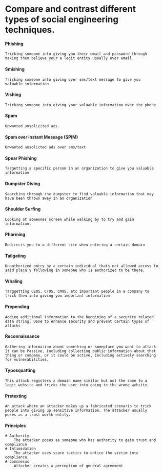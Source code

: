 # Compare and contrast different types of social engineering techniques.

#### Phishing
	Tricking someone into giving you their email and password through making them believe your a legit entity usually over email.
#### Smishing
	Tricking someone into giving over sms/text message to give you valuable information
#### Vishing
	Tricking someone into giving your valuable information over the phone.
#### Spam
	Unwanted unsolicited ads.
#### Spam over instant Message (SPIM)
	Unwanted unsolicted ads over sms/text
#### Spear Phishing
	Targetting a specific person in an organization to give you valuable information
#### Dumpster Diving
	Searching through the dumpster to find valuable information that may have been thrown away in an organization
#### Shoulder Surfing
	Looking at someones screen while walking by to try and gain information.
#### Pharming
	Redirects you to a different site when entering a certain domain
#### Tailgating
	Unauthorized entry by a certain individual thats not allowed access to said place y following in someone who is authorized to be there.
#### Whaling
	Targgetting CEOS, CFOS, CMOS, etc important people in a company to trick them into giving you important information
#### Prepending
	Adding additional information to the beggining of a security related data string. Done to enhance security and prevent certain types of attacks
#### Reconnaissance
	Gathering information about something or someplace you want to attack. It can be Passive, Including collecting public information about that thing or company, or it could be active, Including actively searching for vulnerabilities.
#### Typosquatting
	This attack registers a domain name similar but not the same to a legit website and tricks the user into going to the wrong website.
#### Pretexting
	An attack where an attacker makes up a fabricated scenario to trick people into giving up sensitive information. The attacker usually poses as a trust worth entity.
#### Principles
	# Authority
		The attacker poses as someone who has authority to gain trust and compliance
	# Intimidation
		The attacker uses scare tactics to entice the victim into compliance.
	# Consnesus
		Attacker creates a perception of general agreement